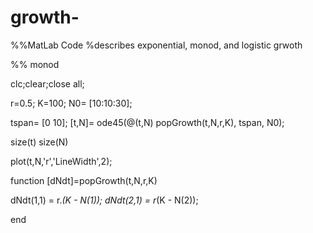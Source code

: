 # growth-

%%MatLab Code
%describes exponential, monod, and logistic grwoth

%% monod

clc;clear;close all;

r=0.5;
K=100;
N0= [10:10:30];

 

 

tspan= [0 10];
[t,N]= ode45(@(t,N) popGrowth(t,N,r,K), tspan, N0);

 
size(t)
size(N)

plot(t,N,'r','LineWidth',2);


function [dNdt]=popGrowth(t,N,r,K)

 
dNdt(1,1) = r.*(K - N(1));
dNdt(2,1) = r*(K - N(2));

end
